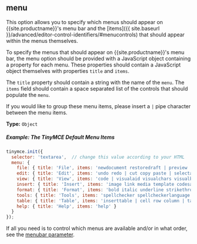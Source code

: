 ## menu

This option allows you to specify which menus should appear on {{site.productname}}'s menu bar and the [items]({{ site.baseurl }}/advanced/editor-control-identifiers/#menucontrols) that should appear within the menus themselves.

To specify the menus that should appear on {{site.productname}}'s menu bar, the menu option should be provided with a JavaScript object containing a property for each menu. These properties should contain a JavaScript object themselves with properties `title` and `items`.

The `title` property should contain a string with the name of the `menu`. The `items` field should contain a space separated list of the controls that should populate the `menu`.

If you would like to group these menu items, please insert a `|` pipe character between the menu items.

**Type:** `Object`

##### Example: The TinyMCE Default Menu Items

```js
tinymce.init({
  selector: 'textarea',  // change this value according to your HTML
  menu: {
    file: { title: 'File', items: 'newdocument restoredraft | preview | print ' },
    edit: { title: 'Edit', items: 'undo redo | cut copy paste | selectall | searchreplace' },
    view: { title: 'View', items: 'code | visualaid visualchars visualblocks | spellchecker | preview fullscreen' },
    insert: { title: 'Insert', items: 'image link media template codesample inserttable | charmap emoticons hr | pagebreak nonbreaking anchor toc | insertdatetime' },
    format: { title: 'Format', items: 'bold italic underline strikethrough superscript subscript codeformat | formats blockformats fontformats fontsizes align | forecolor backcolor | removeformat' },
    tools: { title: 'Tools', items: 'spellchecker spellcheckerlanguage | code wordcount' },
    table: { title: 'Table', items: 'inserttable | cell row column | tableprops deletetable' },
    help: { title: 'Help', items: 'help' }
  }
});
```

If all you need is to control which menus are available and/or in what order, see the [menubar parameter](#menubar).
